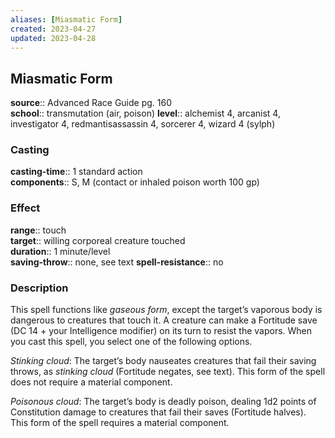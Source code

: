 ```yaml
---
aliases: [Miasmatic Form]
created: 2023-04-27
updated: 2023-04-28
---
```


## Miasmatic Form

**source**:: Advanced Race Guide pg. 160  
**school**:: transmutation (air, poison)
**level**:: alchemist 4, arcanist 4, investigator 4, redmantisassassin 4, sorcerer 4, wizard 4 (sylph)

### Casting

**casting-time**:: 1 standard action  
**components**:: S, M (contact or inhaled poison worth 100 gp)

### Effect

**range**:: touch  
**target**:: willing corporeal creature touched  
**duration**:: 1 minute/level  
**saving-throw**:: none, see text
**spell-resistance**:: no

### Description

This spell functions like *gaseous form*, except the target’s vaporous body is dangerous to creatures that touch it. A creature can make a Fortitude save (DC 14 + your Intelligence modifier) on its turn to resist the vapors. When you cast this spell, you select one of the following options.  
  
*Stinking cloud*: The target’s body nauseates creatures that fail their saving throws, as *stinking cloud* (Fortitude negates, see text). This form of the spell does not require a material component.  
  
*Poisonous cloud*: The target’s body is deadly poison, dealing 1d2 points of Constitution damage to creatures that fail their saves (Fortitude halves). This form of the spell requires a material component.
